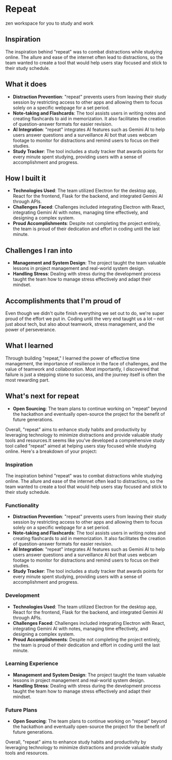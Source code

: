 # Repeat
zen workspace for you to study and work

## Inspiration
The inspiration behind "repeat" was to combat distractions while studying online. The allure and ease of the internet often lead to distractions, so the team wanted to create a tool that would help users stay focused and stick to their study schedule.

## What it does
- **Distraction Prevention**: "repeat" prevents users from leaving their study session by restricting access to other apps and allowing them to focus solely on a specific webpage for a set period.
- **Note-taking and Flashcards**: The tool assists users in writing notes and creating flashcards to aid in memorization. It also facilitates the creation of question-answer formats for easier revision.
- **AI Integration**: "repeat" integrates AI features such as Gemini AI to help users answer questions and a surveillance AI bot that uses webcam footage to monitor for distractions and remind users to focus on their studies.
- **Study Tracker**: The tool includes a study tracker that awards points for every minute spent studying, providing users with a sense of accomplishment and progress.

## How I built it
- **Technologies Used**: The team utilized Electron for the desktop app, React for the frontend, Flask for the backend, and integrated Gemini AI through APIs.
- **Challenges Faced**: Challenges included integrating Electron with React, integrating Gemini AI with notes, managing time effectively, and designing a complex system.
- **Proud Accomplishments**: Despite not completing the project entirely, the team is proud of their dedication and effort in coding until the last minute.

## Challenges I ran into
- **Management and System Design**: The project taught the team valuable lessons in project management and real-world system design.
- **Handling Stress**: Dealing with stress during the development process taught the team how to manage stress effectively and adapt their mindset.

## Accomplishments that I'm proud of
Even though we didn't quite finish everything we set out to do, we're super proud of the effort we put in. Coding until the very end taught us a lot – not just about tech, but also about teamwork, stress management, and the power of perseverance.

## What I learned
Through building "repeat," I learned the power of effective time management, the importance of resilience in the face of challenges, and the value of teamwork and collaboration. Most importantly, I discovered that failure is just a stepping stone to success, and the journey itself is often the most rewarding part.

## What's next for repeat
- **Open Sourcing**: The team plans to continue working on "repeat" beyond the hackathon and eventually open-source the project for the benefit of future generations.

Overall, "repeat" aims to enhance study habits and productivity by leveraging technology to minimize distractions and provide valuable study tools and resources.It seems like you've developed a comprehensive study tool called "repeat" aimed at helping users stay focused while studying online. Here's a breakdown of your project:

### Inspiration
The inspiration behind "repeat" was to combat distractions while studying online. The allure and ease of the internet often lead to distractions, so the team wanted to create a tool that would help users stay focused and stick to their study schedule.

### Functionality
- **Distraction Prevention**: "repeat" prevents users from leaving their study session by restricting access to other apps and allowing them to focus solely on a specific webpage for a set period.
- **Note-taking and Flashcards**: The tool assists users in writing notes and creating flashcards to aid in memorization. It also facilitates the creation of question-answer formats for easier revision.
- **AI Integration**: "repeat" integrates AI features such as Gemini AI to help users answer questions and a surveillance AI bot that uses webcam footage to monitor for distractions and remind users to focus on their studies.
- **Study Tracker**: The tool includes a study tracker that awards points for every minute spent studying, providing users with a sense of accomplishment and progress.

### Development
- **Technologies Used**: The team utilized Electron for the desktop app, React for the frontend, Flask for the backend, and integrated Gemini AI through APIs.
- **Challenges Faced**: Challenges included integrating Electron with React, integrating Gemini AI with notes, managing time effectively, and designing a complex system.
- **Proud Accomplishments**: Despite not completing the project entirely, the team is proud of their dedication and effort in coding until the last minute.

### Learning Experience
- **Management and System Design**: The project taught the team valuable lessons in project management and real-world system design.
- **Handling Stress**: Dealing with stress during the development process taught the team how to manage stress effectively and adapt their mindset.

### Future Plans
- **Open Sourcing**: The team plans to continue working on "repeat" beyond the hackathon and eventually open-source the project for the benefit of future generations.

Overall, "repeat" aims to enhance study habits and productivity by leveraging technology to minimize distractions and provide valuable study tools and resources.
